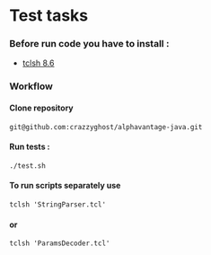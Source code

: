 # Test tasks

### Before run code you have to install :

- [tclsh 8.6](https://www.activestate.com/products/tcl/)

### Workflow

#### Clone repository

```
git@github.com:crazzyghost/alphavantage-java.git
```

#### Run tests :

```
./test.sh
```

#### To run scripts separately use

```
tclsh 'StringParser.tcl'
```

#### or

```
tclsh 'ParamsDecoder.tcl'
```
